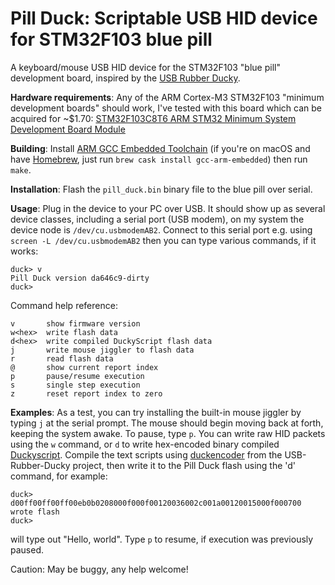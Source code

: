 # Pill Duck: Scriptable USB HID device for STM32F103 blue pill

A keyboard/mouse USB HID device for the STM32F103 "blue pill" development board,
inspired by the [USB Rubber Ducky](https://hakshop.com/products/usb-rubber-ducky-deluxe).

**Hardware requirements**: Any of the ARM Cortex-M3 STM32F103 "minimum development boards" should work, I've tested with
this board which can be acquired for ~$1.70: [STM32F103C8T6 ARM STM32 Minimum System Development Board Module](https://www.aliexpress.com/item/STM32F103C8T6-ARM-STM32-Minimum-System-Development-Board-Module/32656040083.html)

**Building**: Install [ARM GCC Embedded Toolchain](https://launchpad.net/gcc-arm-embedded/) (if you're on macOS
and have [Homebrew](https://brew.sh), just run `brew cask install gcc-arm-embedded`) then run `make`.

**Installation**: Flash the `pill_duck.bin` binary file to the blue pill over serial.

**Usage**: Plug in the device to your PC over USB. It should show up as several device classes, including
a serial port (USB modem), on my system the device node is `/dev/cu.usbmodemAB2`. Connect to this serial port
e.g. using `screen -L /dev/cu.usbmodemAB2` then you can type various commands, if it works:

```
duck> v
Pill Duck version da646c9-dirty
duck>
```

Command help reference:

```
v	    show firmware version
w<hex>	write flash data
d<hex>	write compiled DuckyScript flash data
j	    write mouse jiggler to flash data
r	    read flash data
@	    show current report index
p	    pause/resume execution
s	    single step execution
z	    reset report index to zero
```

**Examples**: As a test, you can try installing the built-in mouse jiggler by typing `j` at the serial prompt.
The mouse should begin moving back at forth, keeping the system awake. To pause, type `p`. You can write raw HID
packets using the `w` command, or `d` to write hex-encoded binary compiled [Duckyscript](https://github.com/hak5darren/USB-Rubber-Ducky/wiki/Duckyscript).
Compile the text scripts using [duckencoder](https://github.com/hak5darren/USB-Rubber-Ducky/wiki/Downloads) from the USB-Rubber-Ducky
project, then write it to the Pill Duck flash using the 'd' command, for example:

```
duck> d00ff00ff00ff00eb0b0208000f000f00120036002c001a00120015000f000700
wrote flash
duck>
```

will type out "Hello, world". Type `p` to resume, if execution was previously paused.

Caution: May be buggy, any help welcome!
